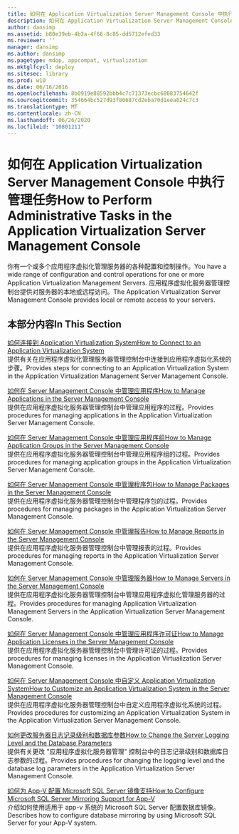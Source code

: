 ```yaml
---
title: 如何在 Application Virtualization Server Management Console 中执行管理任务
description: 如何在 Application Virtualization Server Management Console 中执行管理任务
author: dansimp
ms.assetid: b80e39eb-4b2a-4f66-8c85-dd5712efed33
ms.reviewer: ''
manager: dansimp
ms.author: dansimp
ms.pagetype: mdop, appcompat, virtualization
ms.mktglfcycl: deploy
ms.sitesec: library
ms.prod: w10
ms.date: 06/16/2016
ms.openlocfilehash: 8b0919e88592bbb4c7c71373ecbc68083754642f
ms.sourcegitcommit: 354664bc527d93f80687cd2eba70d1eea024c7c3
ms.translationtype: MT
ms.contentlocale: zh-CN
ms.lasthandoff: 06/26/2020
ms.locfileid: "10801211"
---
```

# <span data-ttu-id="eba5f-103">如何在 Application Virtualization Server Management Console 中执行管理任务</span><span class="sxs-lookup"><span data-stu-id="eba5f-103">How to Perform Administrative Tasks in the Application Virtualization Server Management Console</span></span>


<span data-ttu-id="eba5f-104">你有一个或多个应用程序虚拟化管理服务器的各种配置和控制操作。</span><span class="sxs-lookup"><span data-stu-id="eba5f-104">You have a wide range of configuration and control operations for one or more Application Virtualization Management Servers.</span></span> <span data-ttu-id="eba5f-105">应用程序虚拟化服务器管理控制台提供对服务器的本地或远程访问。</span><span class="sxs-lookup"><span data-stu-id="eba5f-105">The Application Virtualization Server Management Console provides local or remote access to your servers.</span></span>

## <span data-ttu-id="eba5f-106">本部分内容</span><span class="sxs-lookup"><span data-stu-id="eba5f-106">In This Section</span></span>


<a href="" id="how-to-connect-to-an-application-virtualization-system"></a>[<span data-ttu-id="eba5f-107">如何连接到 Application Virtualization System</span><span class="sxs-lookup"><span data-stu-id="eba5f-107">How to Connect to an Application Virtualization System</span></span>](how-to-connect-to-an-application-virtualization-system.md)  
<span data-ttu-id="eba5f-108">提供有关在应用程序虚拟化管理服务器管理控制台中连接到应用程序虚拟化系统的步骤。</span><span class="sxs-lookup"><span data-stu-id="eba5f-108">Provides steps for connecting to an Application Virtualization System in the Application Virtualization Management Server Management Console.</span></span>

<a href="" id="how-to-manage-applications-in-the-server-management-console"></a>[<span data-ttu-id="eba5f-109">如何在 Server Management Console 中管理应用程序</span><span class="sxs-lookup"><span data-stu-id="eba5f-109">How to Manage Applications in the Server Management Console</span></span>](how-to-manage-applications-in-the-server-management-console.md)  
<span data-ttu-id="eba5f-110">提供在应用程序虚拟化服务器管理控制台中管理应用程序的过程。</span><span class="sxs-lookup"><span data-stu-id="eba5f-110">Provides procedures for managing applications in the Application Virtualization Server Management Console.</span></span>

<a href="" id="how-to-manage-application-groups-in-the-server-management-console"></a>[<span data-ttu-id="eba5f-111">如何在 Server Management Console 中管理应用程序组</span><span class="sxs-lookup"><span data-stu-id="eba5f-111">How to Manage Application Groups in the Server Management Console</span></span>](how-to-manage-application-groups-in-the-server-management-console.md)  
<span data-ttu-id="eba5f-112">提供在应用程序虚拟化服务器管理控制台中管理应用程序组的过程。</span><span class="sxs-lookup"><span data-stu-id="eba5f-112">Provides procedures for managing application groups in the Application Virtualization Server Management Console.</span></span>

<a href="" id="how-to-manage-packages-in-the-server-management-console"></a>[<span data-ttu-id="eba5f-113">如何在 Server Management Console 中管理程序包</span><span class="sxs-lookup"><span data-stu-id="eba5f-113">How to Manage Packages in the Server Management Console</span></span>](how-to-manage-packages-in-the-server-management-console.md)  
<span data-ttu-id="eba5f-114">提供在应用程序虚拟化服务器管理控制台中管理程序包的过程。</span><span class="sxs-lookup"><span data-stu-id="eba5f-114">Provides procedures for managing packages in the Application Virtualization Server Management Console.</span></span>

<a href="" id="how-to-manage-reports-in-the-server-management-console"></a>[<span data-ttu-id="eba5f-115">如何在 Server Management Console 中管理报告</span><span class="sxs-lookup"><span data-stu-id="eba5f-115">How to Manage Reports in the Server Management Console</span></span>](how-to-manage-reports-in-the-server-management-console.md)  
<span data-ttu-id="eba5f-116">提供在应用程序虚拟化服务器管理控制台中管理报表的过程。</span><span class="sxs-lookup"><span data-stu-id="eba5f-116">Provides procedures for managing reports in the Application Virtualization Server Management Console.</span></span>

<a href="" id="how-to-manage-servers-in-the-server-management-console"></a>[<span data-ttu-id="eba5f-117">如何在 Server Management Console 中管理服务器</span><span class="sxs-lookup"><span data-stu-id="eba5f-117">How to Manage Servers in the Server Management Console</span></span>](how-to-manage-servers-in-the-server-management-console.md)  
<span data-ttu-id="eba5f-118">提供在应用程序虚拟化服务器管理控制台中管理应用程序虚拟化管理服务器的过程。</span><span class="sxs-lookup"><span data-stu-id="eba5f-118">Provides procedures for managing Application Virtualization Management Servers in the Application Virtualization Server Management Console.</span></span>

<a href="" id="how-to-manage-application-licenses-in-the-server-management-console"></a>[<span data-ttu-id="eba5f-119">如何在 Server Management Console 中管理应用程序许可证</span><span class="sxs-lookup"><span data-stu-id="eba5f-119">How to Manage Application Licenses in the Server Management Console</span></span>](how-to-manage-application-licenses-in-the-server-management-console.md)  
<span data-ttu-id="eba5f-120">提供在应用程序虚拟化服务器管理控制台中管理许可证的过程。</span><span class="sxs-lookup"><span data-stu-id="eba5f-120">Provides procedures for managing licenses in the Application Virtualization Server Management Console.</span></span>

<a href="" id="how-to-customize-an-application-virtualization-system-in-the-server-management-console"></a>[<span data-ttu-id="eba5f-121">如何在 Server Management Console 中自定义 Application Virtualization System</span><span class="sxs-lookup"><span data-stu-id="eba5f-121">How to Customize an Application Virtualization System in the Server Management Console</span></span>](how-to-customize-an-application-virtualization-system-in-the-server-management-console.md)  
<span data-ttu-id="eba5f-122">提供在应用程序虚拟化服务器管理控制台中自定义应用程序虚拟化系统的过程。</span><span class="sxs-lookup"><span data-stu-id="eba5f-122">Provides procedures for customizing an Application Virtualization System in the Application Virtualization Server Management Console.</span></span>

<a href="" id="how-to-change-the-server-logging-level-and-the-database-parameters"></a>[<span data-ttu-id="eba5f-123">如何更改服务器日志记录级别和数据库参数</span><span class="sxs-lookup"><span data-stu-id="eba5f-123">How to Change the Server Logging Level and the Database Parameters</span></span>](how-to-change-the-server-logging-level-and-the-database-parameters.md)  
<span data-ttu-id="eba5f-124">提供有关更改 "应用程序虚拟化服务器管理" 控制台中的日志记录级别和数据库日志参数的过程。</span><span class="sxs-lookup"><span data-stu-id="eba5f-124">Provides procedures for changing the logging level and the database log parameters in the Application Virtualization Server Management Console.</span></span>

<a href="" id="how-to-configure-microsoft-sql-server-mirroring-support-for-app-v"></a>[<span data-ttu-id="eba5f-125">如何为 App-V 配置 Microsoft SQL Server 镜像支持</span><span class="sxs-lookup"><span data-stu-id="eba5f-125">How to Configure Microsoft SQL Server Mirroring Support for App-V</span></span>](how-to-configure-microsoft-sql-server-mirroring-support-for-app-v.md)  
<span data-ttu-id="eba5f-126">介绍如何使用适用于 app-v 系统的 Microsoft SQL Server 配置数据库镜像。</span><span class="sxs-lookup"><span data-stu-id="eba5f-126">Describes how to configure database mirroring by using Microsoft SQL Server for your App-V system.</span></span>

 

 





